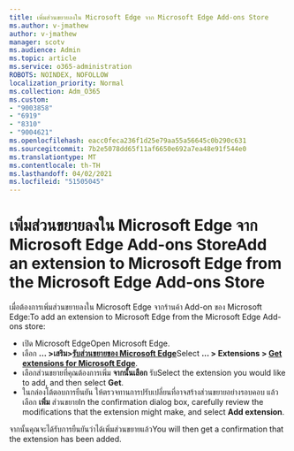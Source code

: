 ```yaml
---
title: เพิ่มส่วนขยายลงใน Microsoft Edge จาก Microsoft Edge Add-ons Store
ms.author: v-jmathew
author: v-jmathew
manager: scotv
ms.audience: Admin
ms.topic: article
ms.service: o365-administration
ROBOTS: NOINDEX, NOFOLLOW
localization_priority: Normal
ms.collection: Adm_O365
ms.custom:
- "9003858"
- "6919"
- "8310"
- "9004621"
ms.openlocfilehash: eacc0feca236f1d25e79aa55a56645c0b290c631
ms.sourcegitcommit: 7b2e5078dd65f11af6650e692a7ea48e91f544e0
ms.translationtype: MT
ms.contentlocale: th-TH
ms.lasthandoff: 04/02/2021
ms.locfileid: "51505045"
---
```

# <a name="add-an-extension-to-microsoft-edge-from-the-microsoft-edge-add-ons-store"></a><span data-ttu-id="3ee55-102">เพิ่มส่วนขยายลงใน Microsoft Edge จาก Microsoft Edge Add-ons Store</span><span class="sxs-lookup"><span data-stu-id="3ee55-102">Add an extension to Microsoft Edge from the Microsoft Edge Add-ons Store</span></span>

<span data-ttu-id="3ee55-103">เมื่อต้องการเพิ่มส่วนขยายลงใน Microsoft Edge จากร้านค้า Add-on ของ Microsoft Edge:</span><span class="sxs-lookup"><span data-stu-id="3ee55-103">To add an extension to Microsoft Edge from the Microsoft Edge Add-ons store:</span></span>

- <span data-ttu-id="3ee55-104">เปิด Microsoft Edge</span><span class="sxs-lookup"><span data-stu-id="3ee55-104">Open Microsoft Edge.</span></span>
- <span data-ttu-id="3ee55-105">เลือก **... >เสริม>[รับส่วนขยายของ Microsoft Edge](https://go.microsoft.com/fwlink/?linkid=2136408)**</span><span class="sxs-lookup"><span data-stu-id="3ee55-105">Select **... > Extensions > [Get extensions for Microsoft Edge](https://go.microsoft.com/fwlink/?linkid=2136408)**.</span></span>
- <span data-ttu-id="3ee55-106">เลือกส่วนขยายที่คุณต้องการเพิ่ม **จากนั้นเลือก** รับ</span><span class="sxs-lookup"><span data-stu-id="3ee55-106">Select the extension you would like to add, and then select **Get**.</span></span>
- <span data-ttu-id="3ee55-107">ในกล่องโต้ตอบการยืนยัน ให้ตรวจทานการปรับเปลี่ยนที่อาจสร้างส่วนขยายอย่างรอบคอบ แล้วเลือก **เพิ่ม** ส่วนขยาย</span><span class="sxs-lookup"><span data-stu-id="3ee55-107">In the confirmation dialog box, carefully review the modifications that the extension might make, and select **Add extension**.</span></span>

<span data-ttu-id="3ee55-108">จากนั้นคุณจะได้รับการยืนยันว่าได้เพิ่มส่วนขยายแล้ว</span><span class="sxs-lookup"><span data-stu-id="3ee55-108">You will then get a confirmation that the extension has been added.</span></span>
